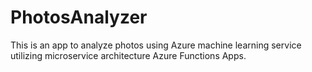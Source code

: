 # PhotosAnalyzer
This is an app to analyze photos using Azure machine learning service utilizing microservice architecture Azure Functions Apps.
